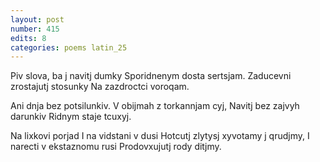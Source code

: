 ```yaml
---
layout: post
number: 415
edits: 8
categories: poems latin_25
---
```


Piv slova, ba j navitj dumky
Sporidnenym dosta sertsjam.
Zaducevni zrostajutj stosunky
Na zazdroctci voroqam.

Ani dnja bez potsilunkiv.
V obijmah z torkannjam cyj,
Navitj bez zajvyh darunkiv
Ridnym staje tcuxyj.

Na lixkovi porjad
I na vidstani v dusi 
Hotcutj zlytysj xyvotamy j qrudjmy,
I narecti v ekstaznomu rusi
Prodovxujutj rody ditjmy.

